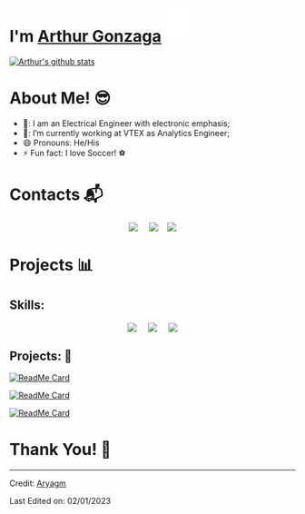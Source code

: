<h1>I'm <a href="https://github.com/arthursgonzaga">Arthur Gonzaga<a><img src="https://github.com/Kathryn-Jie/Kathryn-Jie/blob/main/wave.gif" width="60px"/></h1>

[![Arthur's github stats](https://github-readme-stats.vercel.app/api?username=arthursgonzaga&show_icons=true&theme=merko)](https://github.com/arthursgonzaga/github-readme-stats)

<h1>About Me! 😎</h1>

- 🏫: I am an Electrical Engineer with electronic emphasis;
- 🔭: I’m currently working at VTEX as Analytics Engineer;
- 😄  Pronouns: He/His
- ⚡  Fun fact: I love Soccer! ⚽
  
<h1>Contacts 📬</h1>
<p align="center">
<a href="https://www.linkedin.com/in/arthur-gonzaga-7a2770132/" target="blank"><img align="center" src="https://img.shields.io/badge/Arthur Gonzaga-0077B5?style=for-the-badge&logo=linkedin&logoColor=white" /></a> &nbsp;&nbsp;&nbsp;  <a href="mailto:arthursgonzaga@gmail.com" target="blank"><img align="center" src="https://img.shields.io/badge/arthursgonzaga@gmail.com-D14836?style=for-the-badge&logo=gmail&logoColor=white" /></a>&nbsp;&nbsp;&nbsp;  <a href="https://arthursgonzaga.medium.com/" target="blank"><img align="center" src="https://img.shields.io/badge/Medium-12100E?style=for-the-badge&logo=medium&logoColor=white" /></a>
</p>

<h1>Projects 📊</h1>

<h2>Skills:</h2>
<p align="center">
<img align="center" src="https://img.shields.io/badge/Python-14354C?style=for-the-badge&logo=python&logoColor=white"/>
&nbsp;&nbsp;&nbsp;  
<img align="center" src="https://img.shields.io/badge/MySQL-00000F?style=for-the-badge&logo=mysql&logoColor=white"/>
&nbsp;&nbsp;&nbsp;  
<img align="center" src="https://img.shields.io/badge/Amazon_AWS-232F3E?style=for-the-badge&logo=amazon-aws&logoColor=white"/>
</p>

<h2>Projects: 🎨</h2>
  
[![ReadMe Card](https://github-readme-stats.vercel.app/api/pin/?username=arthursgonzaga&repo=pandawans)](https://github.com/arthursgonzaga/pandawans)

[![ReadMe Card](https://github-readme-stats.vercel.app/api/pin/?username=arthursgonzaga&repo=DataProject)](https://github.com/arthursgonzaga/DataProject)

[![ReadMe Card](https://github-readme-stats.vercel.app/api/pin/?username=arthursgonzaga&repo=Machine-Learning-Studies)](https://github.com/arthursgonzaga/Machine-Learning-Studies)

<h1>Thank You! 🤵 </h1>

------
  
Credit: [Aryagm](https://github.com/Aryagm)

Last Edited on: 02/01/2023
